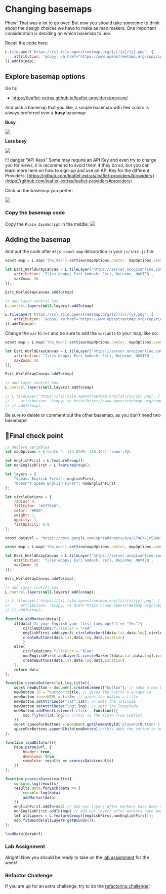 # Changing basemaps

Phew! That was a lot to go over! But now you should take sometime to think about the design choices we have to make as map makers. One important consideration is deciding on which basemap to use.

Recall the code here:

```js
L.tileLayer('https://{s}.tile.openstreetmap.org/{z}/{x}/{y}.png', {
    attribution: '&copy; <a href="https://www.openstreetmap.org/copyright">OpenStreetMap</a> contributors'
}).addTo(map);
```

## Explore basemap options

Go to:

- https://leaflet-extras.github.io/leaflet-providers/preview/

And pick a basemap that you like, a simple basemap with few colors is always preferred over a **busy** basemap:

**Busy**

![](./media/busy.png)

**Less busy**

![](./media/lessBusy.png)

!!! danger "API Keys"
    Some may require an API Key and even try to charge you for views, it is recommend to avoid them if they do so, but you can learn more here on how to sign-up and use an API Key for the different Providers: [https://github.com/leaflet-extras/leaflet-providers#providers](https://github.com/leaflet-extras/leaflet-providers#providers)

Click on the basemap you prefer:

![](./media/pick.png)


### Copy the basemap code

Copy the `Plain JavaScript` in the middle:
![](./media/copy.png)


## Adding the basemap

And put the code after `#!js const map` delcaration in your `js/init.js` file:

```js title="js/init.js" hl_lines="3-8"
const map = L.map('the_map').setView(mapOptions.center, mapOptions.zoom);

let Esri_WorldGrayCanvas = L.tileLayer('https://server.arcgisonline.com/ArcGIS/rest/services/Canvas/World_Light_Gray_Base/MapServer/tile/{z}/{y}/{x}', {
	attribution: 'Tiles &copy; Esri &mdash; Esri, DeLorme, NAVTEQ',
	maxZoom: 16
});

Esri_WorldGrayCanvas.addTo(map)

// add layer control box
L.control.layers(null,layers).addTo(map)

L.tileLayer('https://{s}.tile.openstreetmap.org/{z}/{x}/{y}.png', {
    attribution: '&copy; <a href="https://www.openstreetmap.org/copyright">OpenStreetMap</a> contributors'
}).addTo(map);

```

Change the `var` to `let` and be sure to add the `variable` to your map, like so:

``` js title="js/init.js" hl_lines="3 13-15"
const map = L.map('the_map').setView(mapOptions.center, mapOptions.zoom);

let Esri_WorldGrayCanvas = L.tileLayer('https://server.arcgisonline.com/ArcGIS/rest/services/Canvas/World_Light_Gray_Base/MapServer/tile/{z}/{y}/{x}', {
	attribution: 'Tiles &copy; Esri &mdash; Esri, DeLorme, NAVTEQ',
	maxZoom: 16
});

Esri_WorldGrayCanvas.addTo(map)

// add layer control box
L.control.layers(null,layers).addTo(map)

// L.tileLayer('https://{s}.tile.openstreetmap.org/{z}/{x}/{y}.png', {
//     attribution: '&copy; <a href="https://www.openstreetmap.org/copyright">OpenStreetMap</a> contributors'
// }).addTo(map);

```

Be sure to delete or comment out the other basemap, as you don't need two basemaps!

## 🏁Final check point

```js title="js/init.js" linenums="1" hl_lines="24-29 34-36"
// declare variables
let mapOptions = {'center': [34.0709,-118.444],'zoom':5};

let englishFirst = L.featureGroup();
let nonEnglishFirst = L.featureGroup();

let layers = {
	"Speaks English First": englishFirst,
	"Doesn't Speak English First": nonEnglishFirst
};

let circleOptions = {
    radius: 4,
    fillColor: "#ff7800",
    color: "#000",
    weight: 1,
    opacity: 1,
    fillOpacity: 0.8
};

const dataUrl = "https://docs.google.com/spreadsheets/d/e/2PACX-1vS2WyfKTyZJ-_ja3GGrxoAXwranavyDGXYsxeFUO4nvHpCJrkKhChymXQqUEyhdGLnz9VN6BJv5tOjp/pub?gid=1560504149&single=true&output=csv";

const map = L.map('the_map').setView(mapOptions.center, mapOptions.zoom);

let Esri_WorldGrayCanvas = L.tileLayer('https://server.arcgisonline.com/ArcGIS/rest/services/Canvas/World_Light_Gray_Base/MapServer/tile/{z}/{y}/{x}', {
	attribution: 'Tiles &copy; Esri &mdash; Esri, DeLorme, NAVTEQ',
	maxZoom: 16
});

Esri_WorldGrayCanvas.addTo(map);

// add layer control box
L.control.layers(null,layers).addTo(map);

// L.tileLayer('https://{s}.tile.openstreetmap.org/{z}/{x}/{y}.png', {
//     attribution: '&copy; <a href="https://www.openstreetmap.org/copyright">OpenStreetMap</a> contributors'
// }).addTo(map);

function addMarker(data){
    if(data['Is your English your first language?'] == "Yes"){
        circleOptions.fillColor = "red"
        englishFirst.addLayer(L.circleMarker([data.lat,data.lng],circleOptions).bindPopup(`<h2>English First Language</h2>`))
        createButtons(data.lat,data.lng,data.Location)
        }
    else{
        circleOptions.fillColor = "blue"
        nonEnglishFirst.addLayer(L.circleMarker([data.lat,data.lng],circleOptions).bindPopup(`<h2>Non-English First Language</h2>`))
        createButtons(data.lat,data.lng,data.Location)
    }
    return data
};

function createButtons(lat,lng,title){
    const newButton = document.createElement("button"); // adds a new button
    newButton.id = "button"+title; // gives the button a unique id
    newButton.innerHTML = title; // gives the button a title
    newButton.setAttribute("lat",lat); // sets the latitude 
    newButton.setAttribute("lng",lng); // sets the longitude 
    newButton.addEventListener('click', function(){
        map.flyTo([lat,lng]); //this is the flyTo from Leaflet
    })
    const spaceForButtons = document.getElementById('placeForButtons')
    spaceForButtons.appendChild(newButton);//this adds the button to our page.
};

function loadData(url){
    Papa.parse(url, {
        header: true,
        download: true,
        complete: results => processData(results)
    })
};

function processData(results){
    console.log(results)
    results.data.forEach(data => {
        console.log(data)
        addMarker(data)
    })
    englishFirst.addTo(map) // add our layers after markers have been made
    nonEnglishFirst.addTo(map) // add our layers after markers have been made  
    let allLayers = L.featureGroup([englishFirst,nonEnglishFirst]);
    map.fitBounds(allLayers.getBounds());
};

loadData(dataUrl)
```

### Lab Assignment

Alright! Now you should be ready to take on the [lab assignment](../../assignments/week7/lab_assignment.md) for the week!

### Refactor Challenge

If you are up for an extra challenge, try to do the [refactoring challenge](refactor.md)!